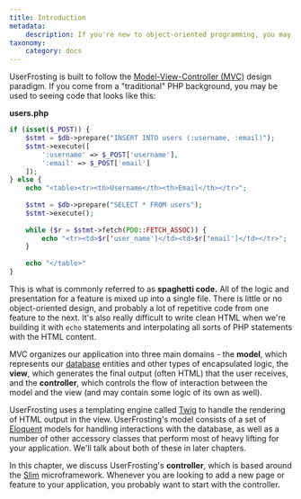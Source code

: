 ```yaml
---
title: Introduction
metadata:
    description: If you're new to object-oriented programming, you may not be familiar with the MVC pattern, a popular and very flexible design paradigm for scalable, easily maintained web applications.
taxonomy:
    category: docs
---
```


UserFrosting is built to follow the [Model-View-Controller (MVC)](https://en.wikipedia.org/wiki/Model%E2%80%93view%E2%80%93controller) design paradigm.  If you come from a "traditional" PHP background, you may be used to seeing code that looks like this:

**users.php**
```php
if (isset($_POST)) {
    $stmt = $db->prepare("INSERT INTO users (:username, :email)");
    $stmt->execute([
        ':username' => $_POST['username'],
        ':email' => $_POST['email']
    ]);
} else {
    echo "<table><tr><th>Username</th><th>Email</th></tr>";
    
    $stmt = $db->prepare("SELECT * FROM users");
    $stmt->execute();
    
    while ($r = $stmt->fetch(PDO::FETCH_ASSOC)) {
        echo "<tr><td>$r['user_name']</td><td>$r['email']</td></tr>";
    }
    
    echo "</table>"
}
```

This is what is commonly referred to as **spaghetti code.**  All of the logic and presentation for a feature is mixed up into a single file.  There is little or no object-oriented design, and probably a lot of repetitive code from one feature to the next.  It's also really difficult to write clean HTML when we're building it with `echo` statements and interpolating all sorts of PHP statements with the HTML content.

MVC organizes our application into three main domains - the **model**, which represents our [database](/database) entities and other types of encapsulated logic, the **view**, which generates the final output (often HTML) that the user receives, and the **controller**, which controls the flow of interaction between the model and the view (and may contain some logic of its own as well).

UserFrosting uses a templating engine called [Twig](/building-pages/templating-with-twig) to handle the rendering of HTML output in the view.  UserFrosting's model consists of a set of [Eloquent](https://laravel.com/docs/5.3/eloquent) models for handling interactions with the database, as well as a number of other accessory classes that perform most of heavy lifting for your application.  We'll talk about both of these in later chapters.

In this chapter, we discuss UserFrosting's **controller**, which is based around the [Slim](https://www.slimframework.com/docs/) microframework.  Whenever you are looking to add a new page or feature to your application, you probably want to start with the controller.
